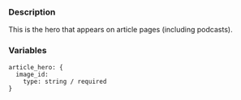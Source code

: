 ### Description
This is the hero that appears on article pages (including podcasts).

### Variables
~~~
article_hero: {
  image_id:
    type: string / required
}
~~~
